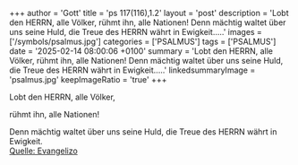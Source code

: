 +++
author = 'Gott'
title = 'ps 117(116),1.2'
layout = 'post'
description = 'Lobt den HERRN, alle Völker,  rühmt ihn, alle Nationen!  Denn mächtig waltet über uns seine Huld,  die Treue des HERRN währt in Ewigkeit.....'
images = ['/symbols/psalmus.jpg']
categories = ['PSALMUS']
tags = ['PSALMUS']
date = '2025-02-14 08:00:06 +0100'
summary = 'Lobt den HERRN, alle Völker,  rühmt ihn, alle Nationen!  Denn mächtig waltet über uns seine Huld,  die Treue des HERRN währt in Ewigkeit.....'
linkedsummaryImage = 'psalmus.jpg'
keepImageRatio = 'true'
+++
<!--more-->Lobt den HERRN, alle Völker, 
rühmt ihn, alle Nationen!

Denn mächtig waltet über uns seine Huld, 
die Treue des HERRN währt in Ewigkeit.<br> [Quelle: Evangelizo](https://evangeliumtagfuertag.org/DE/gospel)